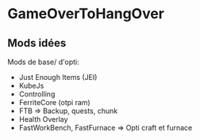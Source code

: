 # GameOverToHangOver

## Mods idées

Mods de base/ d'opti:
- Just Enough Items (JEI)
- KubeJs
- Controlling
- FerriteCore (otpi ram)
- FTB => Backup, quests, chunk
- Health Overlay
- FastWorkBench, FastFurnace => Opti craft et furnace
